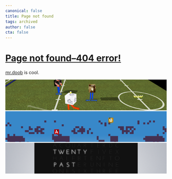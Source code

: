 ```yaml
---
canonical: false
title: Page not found
tags: archived
author: false
cta: false
---
```

# [Page not found–404 error!](https://dtrejo.com/)

[mr.doob](https://mrdoob.com/#/147/google_space) is cool.

<div class="vh-75">
<div class="obra">
    <a href="https://dtrejo.com/" title="Play Flag Frenzy (This picture is staged :)">
    <img alt="Flag Frenzy screenshot" src="/images/banner_flagfrenzy.png" class="box2d"></a>
</div>

<div class="obra">
    <a href="https://dtrejo.com/" title="Play now">
    <img alt="Touch Tone Tanks demo" src="/images/banner_tanks.png" class="box2d"></a>
</div>

<div class="obra">
    <a href="https://dtrejo.com/qlock/qlock.html" title="See the jQuery QlockTwo">
    <img alt="jQuery QlockTwo Screenshot" src="/images/banner_jquery_qlocktwo.png" class="box2d"></a>
</div>
</div>

<script src="/js/protoclass.js"></script>
<script src="/js/box2d.js"></script>
<script src="/js/Main.js"></script>

<style>#footer { display: none } #footer:target { display: block }</style>
